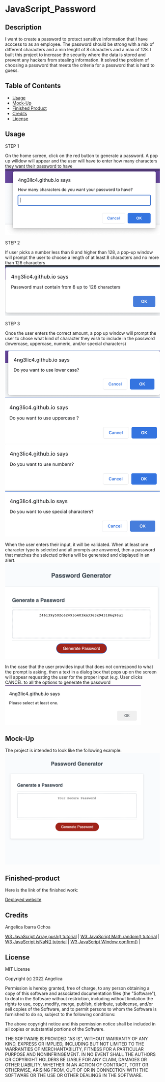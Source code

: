 # JavaScript_Password

## Description


I want to create a password to protect sensitive information that I have acccess to as an employee.
The password should be strong with a mix of different characters and a min lenght of 8 characters and a max of 128.
I built this project to increase the security where the data is stored and prevent any hackers from stealing information.
It solved the problem of choosing a password that meets the criteria for a password that is hard to guess.

## Table of Contents 

- [Usage](#usage)
- [Mock-Up](#mock-up)
- [Finished Product](#finished-product)
- [Credits](#credits)
- [License](#license)

## Usage

STEP 1

On the home screen, click on the red button to generate a password.
A pop up willdow will appear and the user will have to enter how many characters they want their password to have
![Step 1](./img/2.png)

STEP 2

 If user picks a number less than 8 and higher than 128, a pop-up window will prompt the user to choose a length of at least 8 characters and no more than 128 characters
![Step !](./img/9.png)

STEP 3

 Once the user enters the correct amount, a pop up window will prompt the user to chose what kind of  character they wish to include in the password (lowercase, uppercase, numeric, and/or special characters)

![Do you want to include lowercase?](./img/3.png) 
![Do you want to include uppercase?](./img/4.png) 
![Do you want to include numbers?](./img/5.png) 
![Do you want to include special characters?](./img/6.png) 

When the user enters their input, it will be validated. When at least one character type is selected and all prompts are answered, then a password that matches the selected criteria will be generated and displayed in an alert.
![Generate password](./img/8.png) 

In the case that the user provides input that does not correspond to what the prompt is asking, then a text in a dialog box that pops up on the screen will appear requesting the user for the proper input (e.g. User clicks CANCEL to all the options to generate the password
![Please select at least one](./img/10.png) 


## Mock-Up

The project is intended to look like the following example:
![Mock Up website](./img/1.png)


## Finished-product

Here is the link of the finished work: 

[Deployed website](https://4ng3lic4.github.io/JavaScript_Password/)


## Credits

Angelica Ibarra Ochoa

[W3 JavaScript Array push() tutorial](https://www.w3schools.com/jsref/jsref_push.asp) |
[W3 JavaScript Math.random() tutorial](https://www.w3schools.com/js/js_random.asp) |
[W3 JavaScript  isNaN() tutorial](https://www.w3schools.com/jsref/jsref_isnan.asp) |
[W3 JavaScript Window confirm()](https://www.w3schools.com/jsref/met_win_confirm.asp) |


## License

MIT License

Copyright (c) 2022 Angelica

Permission is hereby granted, free of charge, to any person obtaining a copy
of this software and associated documentation files (the "Software"), to deal
in the Software without restriction, including without limitation the rights
to use, copy, modify, merge, publish, distribute, sublicense, and/or sell
copies of the Software, and to permit persons to whom the Software is
furnished to do so, subject to the following conditions:

The above copyright notice and this permission notice shall be included in all
copies or substantial portions of the Software.

THE SOFTWARE IS PROVIDED "AS IS", WITHOUT WARRANTY OF ANY KIND, EXPRESS OR
IMPLIED, INCLUDING BUT NOT LIMITED TO THE WARRANTIES OF MERCHANTABILITY,
FITNESS FOR A PARTICULAR PURPOSE AND NONINFRINGEMENT. IN NO EVENT SHALL THE
AUTHORS OR COPYRIGHT HOLDERS BE LIABLE FOR ANY CLAIM, DAMAGES OR OTHER
LIABILITY, WHETHER IN AN ACTION OF CONTRACT, TORT OR OTHERWISE, ARISING FROM,
OUT OF OR IN CONNECTION WITH THE SOFTWARE OR THE USE OR OTHER DEALINGS IN THE
SOFTWARE.





